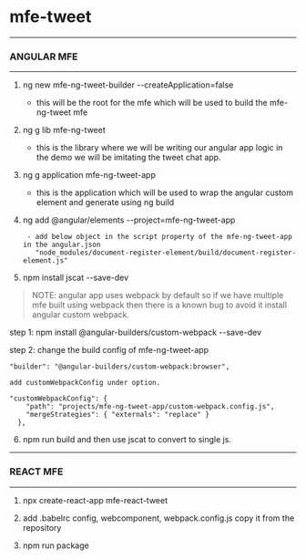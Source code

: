 # mfe-tweet

-------------------------------------------------------------------------------------------------------------------------
### ANGULAR MFE
-------------------------------------------------------------------------------------------------------------------------
1. ng new mfe-ng-tweet-builder --createApplication=false
	- this will be the root for the mfe which will be used to build the mfe-ng-tweet mfe

2. ng g lib mfe-ng-tweet

	- this is the library where we will be writing our angular app logic in the demo we will be imitating the tweet chat app.



3. ng g application mfe-ng-tweet-app

	- this is the application which will be used to wrap the angular custom element and generate using ng build



4. ng add @angular/elements --project=mfe-ng-tweet-app

		- add below object in the script property of the mfe-ng-tweet-app in the angular.json   
          "node_modules/document-register-element/build/document-register-element.js"
			  
5. npm install jscat --save-dev	
	
> NOTE: angular app uses webpack by default so if we have multiple mfe built using webpack 
  then there is a known bug to avoid it install angular custom webpack.

step 1: 
	npm install @angular-builders/custom-webpack --save-dev

step 2:
	 change the build config of mfe-ng-tweet-app
	 
	"builder": "@angular-builders/custom-webpack:browser",
	 
	add customWebpackConfig under option.
	 
    "customWebpackConfig": {
        "path": "projects/mfe-ng-tweet-app/custom-webpack.config.js",
        "mergeStrategies": { "externals": "replace" }
      },

6. npm run build and then use jscat to convert to single js.	

-------------------------------------------------------------------------------------------------------------------------
### REACT MFE
-------------------------------------------------------------------------------------------------------------------------	

1. npx create-react-app mfe-react-tweet

2. add .babelrc config, webcomponent, webpack.config.js copy it from the repository

3. npm run package
	
	

